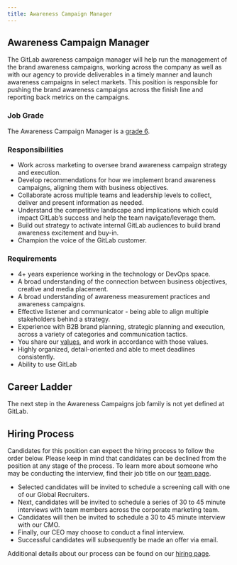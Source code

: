 ```yaml
---
title: Awareness Campaign Manager
---
```


## Awareness Campaign Manager

The GitLab awareness campaign manager will help run the management of the brand awareness campaigns, working across the company as well as with our agency to provide deliverables in a timely manner and launch awareness campaigns in select markets. This position is responsible for pushing the brand awareness campaigns across the finish line and reporting back metrics on the campaigns.


### Job Grade

The Awareness Campaign Manager is a [grade 6](https://about.gitlab.com/handbook/total-rewards/compensation/compensation-calculator/#gitlab-job-grades).

### Responsibilities

- Work across marketing to oversee brand awareness campaign strategy and execution.
- Develop recommendations for how we implement brand awareness campaigns, aligning them with business objectives.
- Collaborate across multiple teams and leadership levels to collect, deliver and present information as needed.
- Understand the competitive landscape and implications which could impact GitLab’s success and help the team navigate/leverage them.
- Build out strategy to activate internal GitLab audiences to build brand awareness excitement and buy-in.
- Champion the voice of the GitLab customer.

### Requirements

- 4+ years experience working in the technology or DevOps space.
- A broad understanding of the connection between business objectives, creative and media placement.
- A broad understanding of awareness measurement practices and awareness campaigns.
- Effective listener and communicator - being able to align multiple stakeholders behind a strategy.
- Experience with B2B brand planning, strategic planning and execution, across a variety of categories and communication tactics.
- You share our [values](/handbook/values/), and work in accordance with those values.
- Highly organized, detail-oriented and able to meet deadlines consistently.
- Ability to use GitLab

## Career Ladder

The next step in the Awareness Campaigns job family is not yet defined at GitLab.

## Hiring Process

Candidates for this position can expect the hiring process to follow the order below. Please keep in mind that candidates can be declined from the position at any stage of the process. To learn more about someone who may be conducting the interview, find their job title on our [team page](https://about.gitlab.com/company/team/).

- Selected candidates will be invited to schedule a screening call with one of our Global Recruiters.
- Next, candidates will be invited to schedule a series of 30 to 45 minute interviews with team members across the corporate marketing team.
- Candidates will then be invited to schedule a 30 to 45 minute interview with our CMO.
- Finally, our CEO may choose to conduct a final interview.
- Successful candidates will subsequently be made an offer via email.

Additional details about our process can be found on our [hiring page](https://about.gitlab.com/handbook/hiring/).
